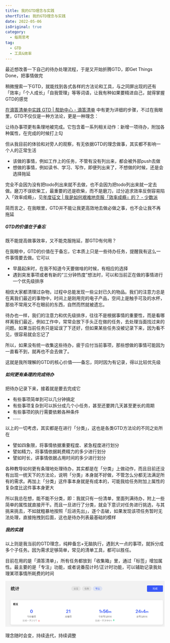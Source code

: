 ```yaml
---
title: 我的GTD理念与实践
shortTitle: 我的GTD理念与实践
date: 2022-05-06
isOriginal: true
category:
  - 每周思考
tag:  
  - GTD
  - 工具&效率
---
```


最近想改善一下自己的待办处理流程，于是又开始折腾GTD，即Get Things Done，把事情做完

稍微搜索一下GTD，就能找到各式各样的方法论和工具，与之同屏出现的还有「效率」「个人成长」「自我管理」等等词语，让我有种如果要精进自己，就得掌握GTD的感觉

[在滴答清单中实践 GTD | 帮助中心 - 滴答清单](https://help.dida365.com/tasks/a/6427792882765135872/%E5%9C%A8%E6%BB%B4%E7%AD%94%E6%B8%85%E5%8D%95%E4%B8%AD%E5%AE%9E%E8%B7%B5%20GTD) 中有更为详细的步骤，不过在我眼里，GTD不仅仅是一种方法论，更是一种理念：

让待办事项更有条理地被完成。它包含着一系列相关动作：新增一项待办，附加各种属性，在完成的时候打上勾

但从我目前的体验和对旁人的观察，有无依据GTD的理念做事，其实都不影响一个人的正常生活

- 该做的事情，例如工作上的任务，不管有没有列出来，都会被外部push去做
- 想做的事情，例如读书、学习、写作，即便列出来了，不想做的时候，还是会选择拖延

完全不会因为没有把todo列出来就不去做，也不会因为把todo列出来就一定去做。磨刀不误砍柴工，最重要的还是砍柴，而不是磨刀，过分追求效率反倒容易陷入「效率成瘾」，见[年度征文 | 我是如何艰难地克服「效率成瘾」的？ - 少数派](https://sspai.com/post/71518)

简而言之，在我眼里，GTD并不能让我更高效地去做必做之事，也不会让我不再拖延
<!--more-->

##### GTD的价值在于备忘

既不能提高做事效率，又不能克服拖延，那GTD有何用？

在我眼中，GTD的价值在于备忘，它本质上只是一些待办任务，提醒我有这么一件事情要去做。它可以

- 早晨起床时，在我不知道今天要做啥的时候，有相应的选择
- 遇到突发事项或者有新的“三分钟热度”想法时，可以和当前正在做的事情进行一个优先级排序

相信大家都清理过杂物，过程中总能发现一些尘封已久的物品。我们的注意力总是在离我们最近的事物中，时间上是刚用完的电子产品，空间上是触手可及的水杯，那些不常用又不在眼前的东西，自然而然就被遗忘。

待办也一样，我们的注意力和优先级排序，往往不是根据事情的重要性，而是看哪样离我们最近，例如工作中，常常会放下手头正在做的任务，去处理当面找过来的问题。如果当前任务只是延误了下还好，但如果某些任务没被记录下来，因为看不见，很容易就会忘记了

所以，如果没有统一收集这些待办，疲于应付当前事项，那些想做的事情可能因为一直看不到，就再也不会去做了。

这就是我所理解的GTD的核心价值——备忘，同时因为有记录，得以比较优先级

##### 如何更有条理的完成待办

把待办记录下来，接着就是要去完成它

- 有些事项简单到可以几分钟搞定
- 有些事项复杂到可以拆分成几个小任务，甚至还要跨几天甚至更长的周期
- 有些事项的执行需要依赖各种条件
- ……

以上的一切考虑，其实都是在进行「分类」，这也是各类GTD方法论的不同之处所在

- 譬如四象限，将事情依据重要程度、紧急程度进行划分
- 譬如精力，将事情依据耗费精力的多少进行划分
- 譬如时长，讲事情依据占用时间的多少进行划分

各种教导如何更有条理地处理待办，其实都是在「分类」上做动作，而且目前还没有出现一统天下的方法论，说明「分类」本身就不好做，不管怎么分都无法满足所有的需求。再加上「分类」这件事本身就是有成本的，可能我给任务附加上属性的复杂度比这件事本身更大

所以我总在想，能不能不分类，即：我就只有一份清单，里面列满待办，附上一些简单的属性就直接开干。而且一旦进行了分类，就会下意识对任务进行挑选，与其挑来挑去，不如就粗暴地按照「后进先出」，逐个击破，如果发现该项任务暂时无法处理，直接拖拽到后面，这也是待办列表最基础的模样

##### 我的实践

以上则是我当前的GTD理念，纯粹备忘+无脑执行，遇到大一点的事项，就拆分成多个子任务。因为需求足够简单，常见的清单工具，都可以胜任。

目前在用的是「滴答清单」，所有任务都放到「收集箱」里，通过「标签」增加属性。最主要的是「专注」功能，或者说番茄计时/正计时功能，可以辅助记录我处理某项事情所耗费的时间

![](resources/images/img20220506153347.png)



理念随时会变，持续迭代，持续调整









